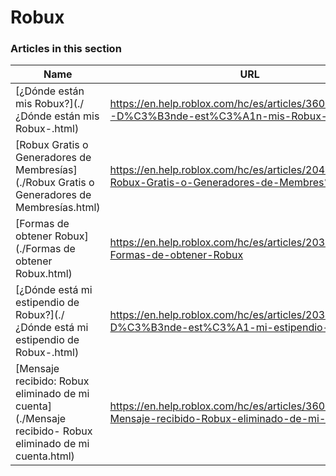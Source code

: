 # Robux  
### Articles in this section
Name|URL
-|-
[¿Dónde están mis Robux?](./¿Dónde están mis Robux-.html) |https://en.help.roblox.com/hc/es/articles/360029481932--D%C3%B3nde-est%C3%A1n-mis-Robux-
[Robux Gratis o Generadores de Membresías](./Robux Gratis o Generadores de Membresías.html) |https://en.help.roblox.com/hc/es/articles/204262550-Robux-Gratis-o-Generadores-de-Membres%C3%ADas
[Formas de obtener Robux](./Formas de obtener Robux.html) |https://en.help.roblox.com/hc/es/articles/203313200-Formas-de-obtener-Robux
[¿Dónde está mi estipendio de Robux?](./¿Dónde está mi estipendio de Robux-.html) |https://en.help.roblox.com/hc/es/articles/203313160--D%C3%B3nde-est%C3%A1-mi-estipendio-de-Robux-
[Mensaje recibido: Robux eliminado de mi cuenta](./Mensaje recibido- Robux eliminado de mi cuenta.html) |https://en.help.roblox.com/hc/es/articles/360036483772-Mensaje-recibido-Robux-eliminado-de-mi-cuenta